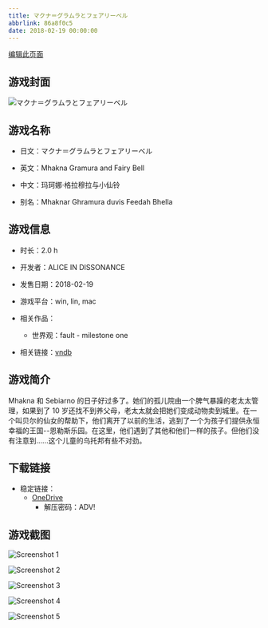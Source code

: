 ```yaml
---
title: マクナ＝グラムラとフェアリーベル
abbrlink: 86a8f0c5
date: 2018-02-19 00:00:00
---
```

[编辑此页面](https://github.com/ACG-3/ADV3-source/blob/main/source/_posts/games/%E3%83%9E%E3%82%AF%E3%83%8A%EF%BC%9D%E3%82%B0%E3%83%A9%E3%83%A0%E3%83%A9%E3%81%A8%E3%83%95%E3%82%A7%E3%82%A2%E3%83%AA%E3%83%BC%E3%83%99%E3%83%AB.md)

## 游戏封面

![マクナ＝グラムラとフェアリーベル](https://pan.timero.xyz/onedrive/img_lib_001/%E3%83%9E%E3%82%AF%E3%83%8A%EF%BC%9D%E3%82%B0%E3%83%A9%E3%83%A0%E3%83%A9%E3%81%A8%E3%83%95%E3%82%A7%E3%82%A2%E3%83%AA%E3%83%BC%E3%83%99%E3%83%AB_cover.avif)


## 游戏名称

- 日文：マクナ＝グラムラとフェアリーベル
- 英文：Mhakna Gramura and Fairy Bell
- 中文：玛珂娜·格拉穆拉与小仙铃

- 别名：Mhaknar Ghramura duvis Feedah Bhella


## 游戏信息

- 时长：2.0 h
- 开发者：ALICE IN DISSONANCE
- 发售日期：2018-02-19
- 游戏平台：win, lin, mac
- 相关作品：
   - 世界观：fault - milestone one

- 相关链接：[vndb](https://vndb.org/v22310)


## 游戏简介

Mhakna 和 Sebiarno 的日子好过多了。她们的孤儿院由一个脾气暴躁的老太太管理，如果到了 10 岁还找不到养父母，老太太就会把她们变成动物卖到城里。在一个叫贝尔的仙女的帮助下，他们离开了以前的生活，逃到了一个为孩子们提供永恒幸福的王国--恩勒斯乐园。在这里，他们遇到了其他和他们一样的孩子。但他们没有注意到......这个儿童的乌托邦有些不对劲。




## 下载链接

- 稳定链接：
    - [OneDrive](https://pan.timero.xyz/onedrive/adv_lib_001/%E3%83%9E%E3%82%AF%E3%83%8A%EF%BC%9D%E3%82%B0%E3%83%A9%E3%83%A0%E3%83%A9%E3%81%A8%E3%83%95%E3%82%A7%E3%82%A2%E3%83%AA%E3%83%BC%E3%83%99%E3%83%AB)
        - 解压密码：ADV!



## 游戏截图


![Screenshot 1](https://pan.timero.xyz/onedrive/img_lib_001/%E3%83%9E%E3%82%AF%E3%83%8A%EF%BC%9D%E3%82%B0%E3%83%A9%E3%83%A0%E3%83%A9%E3%81%A8%E3%83%95%E3%82%A7%E3%82%A2%E3%83%AA%E3%83%BC%E3%83%99%E3%83%AB_Screenshot_1.avif)

![Screenshot 2](https://pan.timero.xyz/onedrive/img_lib_001/%E3%83%9E%E3%82%AF%E3%83%8A%EF%BC%9D%E3%82%B0%E3%83%A9%E3%83%A0%E3%83%A9%E3%81%A8%E3%83%95%E3%82%A7%E3%82%A2%E3%83%AA%E3%83%BC%E3%83%99%E3%83%AB_Screenshot_2.avif)

![Screenshot 3](https://pan.timero.xyz/onedrive/img_lib_001/%E3%83%9E%E3%82%AF%E3%83%8A%EF%BC%9D%E3%82%B0%E3%83%A9%E3%83%A0%E3%83%A9%E3%81%A8%E3%83%95%E3%82%A7%E3%82%A2%E3%83%AA%E3%83%BC%E3%83%99%E3%83%AB_Screenshot_3.avif)

![Screenshot 4](https://pan.timero.xyz/onedrive/img_lib_001/%E3%83%9E%E3%82%AF%E3%83%8A%EF%BC%9D%E3%82%B0%E3%83%A9%E3%83%A0%E3%83%A9%E3%81%A8%E3%83%95%E3%82%A7%E3%82%A2%E3%83%AA%E3%83%BC%E3%83%99%E3%83%AB_Screenshot_4.avif)

![Screenshot 5](https://pan.timero.xyz/onedrive/img_lib_001/%E3%83%9E%E3%82%AF%E3%83%8A%EF%BC%9D%E3%82%B0%E3%83%A9%E3%83%A0%E3%83%A9%E3%81%A8%E3%83%95%E3%82%A7%E3%82%A2%E3%83%AA%E3%83%BC%E3%83%99%E3%83%AB_Screenshot_5.avif)

